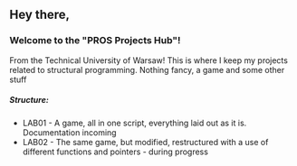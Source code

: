 ## Hey there, 
### Welcome to the "PROS Projects Hub"!
From the Technical University of Warsaw! This is where I keep my projects related to structural programming. Nothing fancy, a game and some other stuff

##### Structure:
- LAB01 - A game, all in one script, everything laid out as it is. Documentation incoming
- LAB02 - The same game, but modified, restructured with a use of different functions and pointers - during progress

